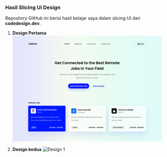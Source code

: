### Hasil Slicing Ui Design

Repository GitHub ini berisi hasil belajar saya dalam slicing UI dari **codedesign.dev**.

1. **Design Pertama**
![Design 1](assets/img/Design1.png)

2. **Design kedua**
![Design 1](assets/img/Design2.png)

